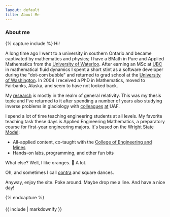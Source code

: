 ```yaml
---
layout: default
title: About Me
---
```


### About me

{% capture include %}
Hi!

A long time ago I went to a university in southern Ontario and
became captivated by mathematics and physics; I have a BMath in Pure
and Applied Mathematics from the [University of Waterloo](https://uwaterloo.ca/math/).  After 
earning an MSc at [UBC](https://www.math.ubc.ca) 
in mathematical fluid dynamics I spent a short 
stint as a software developer during the "dot-com bubble" 
and returned to grad school at the [University of Washington](https://math.washington.edu).
In 2004 I received a PhD in Mathematics, moved to Fairbanks, Alaska, 
and seem to have not looked back.

My [research](research.html) is mostly in the realm of general relativity.
This was my thesis topic and I've returned to it after spending a number
of years also studying inverse problems in glaciology with 
[colleagues](https://www.uaf.edu/experts/martin-truffer.php) [at](https://bueler.github.io) UAF.

I spend a lot of time teaching engineering students at all levels.
My favorite teaching task these days is Applied Engineering Mathematics,
a preparatory course for  first-year engineering majors. 
It's based on the [Wright State Model](https://engineering-computer-science.wright.edu/research/engineering-mathematics-topics-and-materials):
  * All-applied content, co-taught with the [College of Engineering and Mines](https://www.uaf.edu/cem/)
  * Hands-on labs, programming, and other fun bits

What else? Well, I like oranges. 🍊 A lot.

Oh, and sometimes I call [contra](https://contraborealis.org) and square dances.

Anyway, enjoy the site. Poke around. Maybe drop me a line. And have a nice day!

{% endcapture %}
<div class="card" style="margin-top: 20px">
{{ include | markdownify }}
</div>

